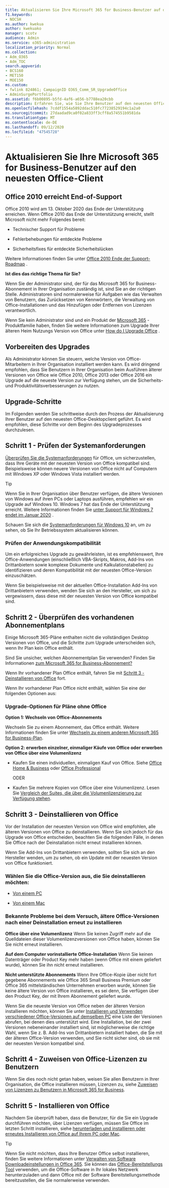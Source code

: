 ```yaml
---
title: Aktualisieren Sie Ihre Microsoft 365 for Business-Benutzer auf den neuesten Office-Client
f1.keywords:
- NOCSH
ms.author: kwekua
author: kwekuako
manager: scotv
audience: Admin
ms.service: o365-administration
localization_priority: Normal
ms.collection:
- Adm_O365
- Adm_TOC
search.appverid:
- BCS160
- MET150
- MOE150
ms.custom:
- fwlink 824861; CampaignID O365_Comm_SR_UpgradeOffice
- AdminSurgePortfolio
ms.assetid: f6b00895-b5fd-4af6-a656-b7788ea20cbb
description: Erfahren Sie, wie Sie Ihre Benutzer auf den neuesten Office-Client aktualisieren.
ms.openlocfilehash: 7cddf1554a5892ddac510fc77238529194c1a2a0
ms.sourcegitcommit: 27daadad9ca0f02a833ff3cff8a574551b9581da
ms.translationtype: MT
ms.contentlocale: de-DE
ms.lasthandoff: 09/12/2020
ms.locfileid: "47545728"
---
```

# <a name="upgrade-your-microsoft-365-for-business-users-to-the-latest-office-client"></a>Aktualisieren Sie Ihre Microsoft 365 for Business-Benutzer auf den neuesten Office-Client

## <a name="office-2010-reaches-end-of-support"></a>Office 2010 erreicht End-of-Support

Office 2010 wird am 13. Oktober 2020 das Ende der Unterstützung erreichen. Wenn Office 2010 das Ende der Unterstützung erreicht, stellt Microsoft nicht mehr Folgendes bereit:

- Technischer Support für Probleme

- Fehlerbehebungen für entdeckte Probleme

- Sicherheitsfixes für entdeckte Sicherheitslücken

Weitere Informationen finden Sie unter [Office 2010 Ende der Support-Roadmap](https://docs.microsoft.com/deployoffice/office-2010-end-support-roadmap) .

 **Ist dies das richtige Thema für Sie?**
  
 Wenn Sie der Administrator sind, der für das Microsoft 365 for Business-Abonnement in Ihrer Organisation zuständig ist, sind Sie an der richtigen Stelle. Administratoren sind normalerweise für Aufgaben wie das Verwalten von Benutzern, das Zurücksetzen von Kennwörtern, die Verwaltung von Office-Installationen und das Hinzufügen oder Entfernen von Lizenzen verantwortlich.

 Wenn Sie kein Administrator sind und ein Produkt der [Microsoft 365](https://support.microsoft.com/office/28cbc8cf-1332-4f04-9123-9b660abb629e#BKMK_OfficePlans) -Produktfamilie haben, finden Sie weitere Informationen zum Upgrade Ihrer älteren Heim Nutzungs Version von Office unter [How do I Upgrade Office](https://support.microsoft.com/office/ee68f6cf-422f-464a-82ec-385f65391350) .

## <a name="get-ready-to-upgrade"></a>Vorbereiten des Upgrades

Als Administrator können Sie steuern, welche Version von Office-Mitarbeitern in Ihrer Organisation installiert werden kann. Es wird dringend empfohlen, dass Sie Benutzern in Ihrer Organisation beim Ausführen älterer Versionen von Office wie Office 2010, Office 2013 oder Office 2016 ein Upgrade auf die neueste Version zur Verfügung stehen, um die Sicherheits-und Produktivitätsverbesserungen zu nutzen.

## <a name="upgrade-steps"></a>Upgrade-Schritte

Im Folgenden werden Sie schrittweise durch den Prozess der Aktualisierung Ihrer Benutzer auf den neuesten Office-Desktopclient geführt. Es wird empfohlen, diese Schritte vor dem Beginn des Upgradeprozesses durchzulesen.
  
## <a name="step-1---check-system-requirements"></a>Schritt 1 - Prüfen der Systemanforderungen

[Überprüfen Sie die Systemanforderungen](https://products.office.com/office-system-requirements) für Office, um sicherzustellen, dass Ihre Geräte mit der neuesten Version von Office kompatibel sind. Beispielsweise können neuere Versionen von Office nicht auf Computern mit Windows XP oder Windows Vista installiert werden.
  
> [!TIP]
> Wenn Sie in Ihrer Organisation über Benutzer verfügen, die ältere Versionen von Windows auf ihren PCs oder Laptops ausführen, empfehlen wir ein Upgrade auf Windows 10. Windows 7 hat das Ende der Unterstützung erreicht. Weitere Informationen finden Sie [unter Support für Windows 7 endet im Januar 2020](https://www.microsoft.com/microsoft-365/windows/end-of-windows-7-support?rtc=1) .

Schauen Sie sich die [Systemanforderungen für Windows 10](https://www.microsoft.com/windows/windows-10-specifications) an, um zu sehen, ob Sie Ihr Betriebssystem aktualisieren können.

### <a name="check-application-compatibility"></a>Prüfen der Anwendungskompatibilität

Um ein erfolgreiches Upgrade zu gewährleisten, ist es empfehlenswert, Ihre Office-Anwendungen (einschließlich VBA-Skripts, Makros, Add-Ins von Drittanbietern sowie komplexe Dokumente und Kalkulationstabellen) zu identifizieren und deren Kompatibilität mit der neuesten Office-Version einzuschätzen.
  
Wenn Sie beispielsweise mit der aktuellen Office-Installation Add-Ins von Drittanbietern verwenden, wenden Sie sich an den Hersteller, um sich zu vergewissern, dass diese mit der neuesten Version von Office kompatibel sind.
  
## <a name="step-2---check-your-existing-subscription-plan"></a>Schritt 2 - Überprüfen des vorhandenen Abonnementplans

Einige Microsoft 365-Pläne enthalten nicht die vollständigen Desktop Versionen von Office, und die Schritte zum Upgrade unterscheiden sich, wenn Ihr Plan kein Office enthält.
  
Sind Sie unsicher, welchen Abonnementplan Sie verwenden? Finden Sie Informationen [zum Microsoft 365 for Business-Abonnement?](../admin-overview/what-subscription-do-i-have.md)
  
Wenn Ihr vorhandener Plan Office enthält, fahren Sie mit [Schritt 3 - Deinstallieren von Office](#step-3---uninstall-office) fort.
  
Wenn Ihr vorhandener Plan Office nicht enthält, wählen Sie eine der folgenden Optionen aus:
  
### <a name="upgrade-options-for-plans-that-dont-include-office"></a>Upgrade-Optionen für Pläne ohne Office

 **Option 1: Wechseln von Office-Abonnements**

Wechseln Sie zu einem Abonnement, das Office enthält. Weitere Informationen finden Sie unter [Wechseln zu einem anderen Microsoft 365 for Business-Plan](../../commerce/subscriptions/switch-to-a-different-plan.md).

**Option 2: erwerben einzelner, einmaliger Käufe von Office oder erwerben von Office über eine Volumenlizenz**

 - Kaufen Sie einen individuellen, einmaligen Kauf von Office. Siehe [Office Home &amp; Business](https://products.office.com/home-and-business) oder [Office Professional](https://products.office.com/professional)

     ODER

 - Kaufen Sie mehrere Kopien von Office über eine Volumenlizenz. Lesen Sie [Vergleich der Suites, die über die Volumenlizenzierung zur Verfügung stehen](https://products.office.com/business/microsoft-office-volume-licensing-suites-comparison).

## <a name="step-3---uninstall-office"></a>Schritt 3 - Deinstallieren von Office

Vor der Installation der neuesten Version von Office wird empfohlen, alle älteren Versionen von Office zu deinstallieren. Wenn Sie sich jedoch für das Upgrade von Office entscheiden, beachten Sie die folgenden Fälle, in denen Sie Office nach der Deinstallation nicht erneut installieren können.
  
Wenn Sie Add-Ins von Drittanbietern verwenden, sollten Sie sich an den Hersteller wenden, um zu sehen, ob ein Update mit der neuesten Version von Office funktioniert.

### <a name="select-the-version-of-office-you-want-to-uninstall"></a>Wählen Sie die Office-Version aus, die Sie deinstallieren möchten:

- [Von einem PC](https://support.microsoft.com/office/9dd49b83-264a-477a-8fcc-2fdf5dbf61d8)

- [Von einem Mac](https://support.microsoft.com/office/eefa1199-5b58-43af-8a3d-b73dc1a8cae3)
  
### <a name="known-issues-trying-to-reinstall-older-versions-of-office-after-an-uninstall"></a>Bekannte Probleme bei dem Versuch, ältere Office-Versionen nach einer Deinstallation erneut zu installieren

 **Office über eine Volumenlizenz** Wenn Sie keinen Zugriff mehr auf die Quelldateien dieser Volumenlizenzversionen von Office haben, können Sie Sie nicht erneut installieren.

 **Auf dem Computer vorinstallierte Office-Installation** Wenn Sie keinen Datenträger oder Product Key mehr haben (wenn Office mit einem geliefert wurde), können Sie ihn nicht erneut installieren.

 **Nicht unterstützte Abonnements** Wenn Ihre Office-Kopie über nicht fort gegebene Abonnements wie Office 365 Small Business Premium oder Office 365 mittelständischen Unternehmen erworben wurde, können Sie keine ältere Version von Office installieren, es sei denn, Sie verfügen über den Product Key, der mit Ihrem Abonnement geliefert wurde.

Wenn Sie die neueste Version von Office neben der älteren Version installieren möchten, können Sie unter [Installieren und Verwenden verschiedener Office-Versionen auf demselben PC](https://support.microsoft.com/office/6ebb44ce-18a3-43f9-a187-b78c513788bf) eine Liste der Versionen abrufen, bei denen dies unterstützt wird. Eine Installation, bei der zwei Versionen nebeneinander installiert sind, ist möglicherweise die richtige Wahl, wenn Sie z. B. Add-Ins von Drittanbietern installiert haben, die Sie mit der älteren Office-Version verwenden, und Sie nicht sicher sind, ob sie mit der neuesten Version kompatibel sind.

## <a name="step-4---assign-office-licenses-to-users"></a>Schritt 4 - Zuweisen von Office-Lizenzen zu Benutzern

Wenn Sie dies noch nicht getan haben, weisen Sie allen Benutzern in Ihrer Organisation, die Office installieren müssen, Lizenzen zu, siehe [Zuweisen von Lizenzen zu Benutzern in Microsoft 365 for Business](../manage/assign-licenses-to-users.md).
  
## <a name="step-5---install-office"></a>Schritt 5 - Installieren von Office

Nachdem Sie überprüft haben, dass die Benutzer, für die Sie ein Upgrade durchführen möchten, über Lizenzen verfügen, müssen Sie Office im letzten Schritt installieren, siehe [herunterladen und installieren oder erneutes Installieren von Office auf Ihrem PC oder Mac](https://support.microsoft.com/office/4414eaaf-0478-48be-9c42-23adc4716658).
  
> [!TIP]
> Wenn Sie nicht möchten, dass Ihre Benutzer Office selbst installieren, finden Sie weitere Informationen unter [Verwalten von Software Downloadeinstellungen in Office 365](https://docs.microsoft.com/DeployOffice/manage-software-download-settings-office-365). Sie können das [Office-Bereitstellungs Tool](https://docs.microsoft.com/DeployOffice/overview-office-deployment-tool) verwenden, um die Office-Software in Ihr lokales Netzwerk herunterzuladen und dann Office mit der Software Bereitstellungsmethode bereitzustellen, die Sie normalerweise verwenden.
